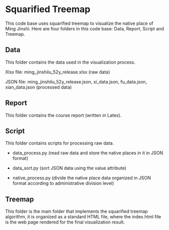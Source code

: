 # Squarified Treemap
This code base uses squarified treemap to visualize the native place of Ming Jinshi. Here are four folders in this code base: Data, Report, Script and Treemap.

## Data
This folder contains the data used in the visualization process.

Xlsx file: ming_jinshilu_52y_release.xlsx (raw data)

JSON file: ming_jinshilu_52y_release.json, si_data.json, fu_data.json, xian_data.json (processed data)

## Report
This folder contains the course report (written in Latex).

## Script
This folder contains scripts for processing  raw data.

- data_process.py (read raw data and store the native places in it in JSON format)

- data_sort.py (sort JSON data using the value attribute)

- native_process.py (divide the native place data organized in JSON format according to administrative division level)

## Treemap
This folder is the main folder that implements the squarified treemap algorithm, it is organized as a standard HTML file, where the index.html file is the web page rendered for the final visualization result.